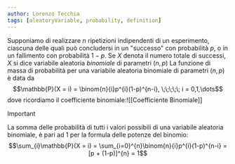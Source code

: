 ```yaml
---
author: Lorenzo Tecchia
tags: [aleatoryVariable, probability, definition]
---
```

Supponiamo di realizzare $n$ ripetizioni indipendenti di un esperimento, ciascuna delle quali può concludersi in un "successo" con probabilità $p$, o in un fallimento con probabilità $1-p$. Se $X$ denota il numero totale di successi, $X$ si dice variabile aleatoria *binomiale* di parametri $(n,p)$
La funzione di massa di probabilità per una variabile aleatoria binomiale di parametri $(n,p)$ è data da $$\mathbb{P}(X = i) = \binom{n}{i}p^{i}(1-p)^{n-i}, \;\;\;\;\; i = 0,1,\dots$$
dove ricordiamo il coefficiente binomiale:![[Coefficiente Binomiale]]
>[!important]
> La somma delle probabilità di tutti i valori possibili di una variabile aleatoria binomiale, è pari ad $1$ per la formula delle potenze del binomio:$$\sum_{i}\mathbb{P}(X = i) = \sum_{i=0}^{n}\binom{n}{i}p^{i}(1-p)^{n-i} = [p + (1-p)]^{n} = 1$$

